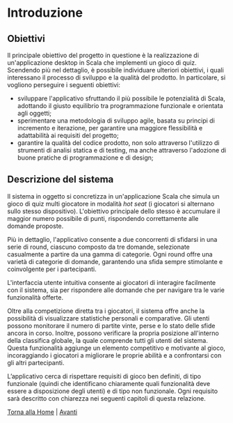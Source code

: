 # Introduzione

## Obiettivi

Il principale obiettivo del progetto in questione è la realizzazione di un'applicazione desktop in Scala che implementi
un gioco di quiz. Scendendo più nel dettaglio, è possibile individuare ulteriori obiettivi, i quali interessano il
processo di sviluppo e la qualità del prodotto. In particolare, si vogliono perseguire i seguenti obiettivi:

- sviluppare l'applicativo sfruttando il più possibile le potenzialità di Scala, adottando il giusto equilibrio tra
  programmazione funzionale e orientata agli oggetti;
- sperimentare una metodologia di sviluppo agile, basata su principi di incremento e iterazione, per garantire una
  maggiore flessibilità e adattabilità ai requisiti del progetto;
- garantire la qualità del codice prodotto, non solo attraverso l'utilizzo di strumenti di analisi statica e di testing,
  ma anche attraverso l'adozione di buone pratiche di programmazione e di design;

## Descrizione del sistema

Il sistema in oggetto si concretizza in un'applicazione Scala che simula un gioco di quiz multi giocatore in modalità
*hot seat* (i giocatori si alternano sullo stesso dispositivo). L'obiettivo principale dello stesso è accumulare il
maggior numero possibile di punti, rispondendo correttamente alle domande proposte.

Più in dettaglio, l'applicativo consente a due concorrenti di sfidarsi in una serie di round, ciascuno composto da tre
domande, selezionate casualmente a partire da una gamma di categorie. Ogni round offre una varietà di categorie di
domande, garantendo una sfida sempre stimolante e coinvolgente per i partecipanti.

L'interfaccia utente intuitiva consente ai giocatori di interagire facilmente con il sistema, sia per rispondere alle
domande che per navigare tra le varie funzionalità offerte.

Oltre alla competizione diretta tra i giocatori, il sistema offre anche la possibilità di
visualizzare statistiche personali e comparative. Gli utenti possono monitorare il numero di partite vinte, perse e lo
stato delle sfide ancora in corso. Inoltre, possono verificare la propria posizione all'interno della classifica
globale, la quale comprende tutti gli utenti del sistema. Questa funzionalità aggiunge un elemento competitivo e
motivante al gioco, incoraggiando i giocatori a migliorare le proprie abilità e a confrontarsi con gli altri
partecipanti.

L’applicativo cerca di rispettare requisiti di gioco ben definiti, di tipo funzionale (quindi che identificano
chiaramente quali funzionalità deve essere a disposizione degli utenti) e di tipo non funzionale. Ogni requisito sarà
descritto con chiarezza nei seguenti capitoli di questa relazione.

[Torna alla Home](index.md) | [Avanti](1-processo_di_sviluppo.md)
